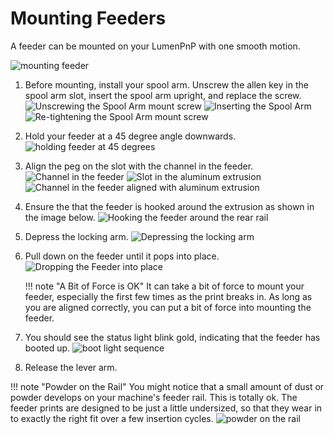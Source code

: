 # Mounting Feeders

A feeder can be mounted on your LumenPnP with one smooth motion.

![mounting feeder](img/mounting.gif)

1. Before mounting, install your spool arm. Unscrew the allen key in the spool arm slot, insert the spool arm upright, and replace the screw.
   ![Unscrewing the Spool Arm mount screw](img/IMG_2146.JPG)
   ![Inserting the Spool Arm](img/IMG_2147.JPG)
   ![Re-tightening the Spool Arm mount screw](img/IMG_2149.JPG)

2. Hold your feeder at a 45 degree angle downwards.
   ![holding feeder at 45 degrees](img/IMG_2150.JPG)

3. Align the peg on the slot with the channel in the feeder.
   ![Channel in the feeder](img/alignment-slot.JPG)
   ![Slot in the aluminum extrusion](img/IMG_2175.JPG)
   ![Channel in the feeder aligned with aluminum extrusion](img/IMG_2156.JPG)

4. Ensure the that the feeder is hooked around the extrusion as shown in the image below.
   ![Hooking the feeder around the rear rail](img/IMG_2158.JPG)

5. Depress the locking arm.
   ![Depressing the locking arm](img/IMG_2159.JPG)

6. Pull down on the feeder until it pops into place.
   ![Dropping the Feeder into place](img/IMG_2161.JPG)

    !!! note "A Bit of Force is OK"
        It can take a bit of force to mount your feeder, especially the first few times as the print breaks in. As long as you are aligned correctly, you can put a bit of force into mounting the feeder.

7. You should see the status light blink gold, indicating that the feeder has booted up.
   ![boot light sequence](img/boot-lights.gif)

8. Release the lever arm.

!!! note "Powder on the Rail"
    You might notice that a small amount of dust or powder develops on your machine's feeder rail. This is totally ok. The feeder prints are designed to be just a little undersized, so that they wear in to exactly the right fit over a few insertion cycles.
    ![powder on the rail]()
    <!-- TODO: Photo -->
